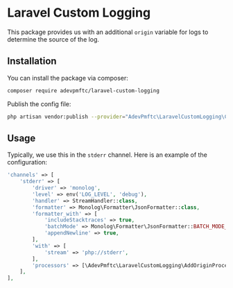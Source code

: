 # Laravel Custom Logging

This package provides us with an additional `origin` variable for logs to determine the source of the log.

## Installation

You can install the package via composer:

```bash
composer require adevpmftc/laravel-custom-logging
```

Publish the config file:

```bash
php artisan vendor:publish --provider="AdevPmftc\LaravelCustomLogging\CustomLoggingServiceProvider"
```

## Usage

Typically, we use this in the `stderr` channel. Here is an example of the configuration:

```php
'channels' => [
    'stderr' => [
        'driver' => 'monolog',
        'level' => env('LOG_LEVEL', 'debug'),
        'handler' => StreamHandler::class,
        'formatter' => Monolog\Formatter\JsonFormatter::class,
        'formatter_with' => [
            'includeStacktraces' => true,
            'batchMode' => Monolog\Formatter\JsonFormatter::BATCH_MODE_JSON,
            'appendNewline' => true,
        ],
        'with' => [
            'stream' => 'php://stderr',
        ],
        'processors' => [\AdevPmftc\LaravelCustomLogging\AddOriginProcessor::class],
    ],
],
```
